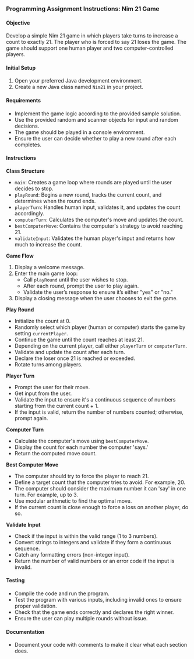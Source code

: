 ### Programming Assignment Instructions: Nim 21 Game

#### Objective
Develop a simple Nim 21 game in which players take turns to increase a count to exactly 21. The player who is forced to say 21 loses the game. The game should support one human player and two computer-controlled players.

#### Initial Setup

1. Open your preferred Java development environment.
2. Create a new Java class named `Nim21` in your project.

#### Requirements

- Implement the game logic according to the provided sample solution.
- Use the provided random and scanner objects for input and random decisions.
- The game should be played in a console environment.
- Ensure the user can decide whether to play a new round after each completes.

#### Instructions

**Class Structure**

- `main`: Creates a game loop where rounds are played until the user decides to stop.
- `playRound`: Begins a new round, tracks the current count, and determines when the round ends.
- `playerTurn`: Handles human input, validates it, and updates the count accordingly.
- `computerTurn`: Calculates the computer's move and updates the count.
- `bestComputerMove`: Contains the computer's strategy to avoid reaching 21.
- `validateInput`: Validates the human player's input and returns how much to increase the count.

**Game Flow**

1. Display a welcome message.
2. Enter the main game loop:
   - Call `playRound` until the user wishes to stop.
   - After each round, prompt the user to play again.
   - Validate the user’s response to ensure it’s either "yes" or "no."
3. Display a closing message when the user chooses to exit the game.

**Play Round**

- Initialize the count at 0.
- Randomly select which player (human or computer) starts the game by setting `currentPlayer`.
- Continue the game until the count reaches at least 21.
- Depending on the current player, call either `playerTurn` or `computerTurn`.
- Validate and update the count after each turn.
- Declare the loser once 21 is reached or exceeded.
- Rotate turns among players.

**Player Turn**

- Prompt the user for their move.
- Get input from the user.
- Validate the input to ensure it's a continuous sequence of numbers starting from the current count + 1.
- If the input is valid, return the number of numbers counted; otherwise, prompt again.

**Computer Turn**

- Calculate the computer's move using `bestComputerMove`.
- Display the count for each number the computer 'says.'
- Return the computed move count.

**Best Computer Move**

- The computer should try to force the player to reach 21.
- Define a target count that the computer tries to avoid. For example, 20.
- The computer should consider the maximum number it can 'say' in one turn. For example, up to 3.
- Use modular arithmetic to find the optimal move.
- If the current count is close enough to force a loss on another player, do so.

**Validate Input**

- Check if the input is within the valid range (1 to 3 numbers).
- Convert strings to integers and validate if they form a continuous sequence.
- Catch any formatting errors (non-integer input).
- Return the number of valid numbers or an error code if the input is invalid.

#### Testing

- Compile the code and run the program.
- Test the program with various inputs, including invalid ones to ensure proper validation.
- Check that the game ends correctly and declares the right winner.
- Ensure the user can play multiple rounds without issue.

#### Documentation

- Document your code with comments to make it clear what each section does.
